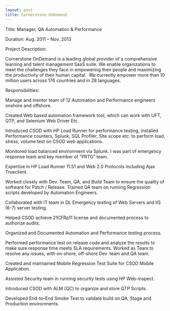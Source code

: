 ```yaml
---
layout: post
title: Cornerstone OnDemand
---
```


Title: Manager, QA Automation & Performance 

Duration: Aug. 2011 – Nov. 2013

Project Description:

 Cornerstone OnDemand is a leading global provider of a comprehensive learning and talent management SaaS suite. We enable organizations to meet the challenges they face in empowering their people and maximizing the productivity of their human capital.  We currently empower more than 10 million users across 176 countries and in 28 languages.

Responsibilities:

Manage and mentor team of 12 Automation and Performance engineers onshore and offshore.

Created Web based automation framework tool, which can work with UFT, QTP, and Selenium Web Driver Etc. 

Introduced CSOD with HP Load Runner for performance testing, installed Performance counters, Splunk, SQL Profiler, Site scope etc. to perform load, stress, volume test on CSOD web applications. 

Monitored load balanced environment via Splunk.  I was part of emergency response team and key member of “PRTG” team.

Expertise in HP Load Runner 11.51 and Web 2.0 Protocols including Ajax Trueclient.

Worked closely with Dev. Team, QA, and Build Team to ensure the quality of software for Patch / Release.
Trained QA team on running Regression scripts developed by Automation Engineers.

Collaborated with IT team in DL Emergency testing of Web Servers and IIS (6-7) server testing.

Helped CSOD achieve 21CFRp11 license and documented process to authorize audits.

Organized and Documented Automation and Performance testing process.

Performed performance test on release code and analyze the results to make sure response time meets SLA requirements.
Worked as Team to resolve any issues, with on-shore, off-shore Dev. team and QA team.

Created and maintained Mobile Regression Test Suite for CSOD Mobile Application.

Assisted Security team in running security tests using HP Web-inspect. 

Introduced CSOD with ALM (QC) to organize and store QTP Scripts.

Developed End-to-End Smoke Test to validate build on QA, Stage and Production environments.
